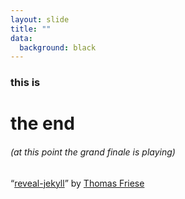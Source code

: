 ```yaml
---
layout: slide
title: ""
data:
  background: black
---
```


<h3 data-fragment-index="1" class="fragment fade-out" style="transition-duration: 3s; transition-delay: 3s;">this is</h3>
<h1 data-fragment-index="1" class="fragment fade-out" style="transition-duration: 6s; transition-delay: 9s;"><span data-fragment-index="1" class="fragment fade-in" style="transition-duration: 2s;">the end</span></h1>
<h6 data-fragment-index="1" class="fragment fade-out" style="transition-duration: 3s; transition-delay: 6s;"><span data-fragment-index="1" class="fragment fade-out" style="transition-duration: 2s; transition-delay: 3s;">(at this point the grand finale is playing)</span></h6>
<span data-fragment-index="1" class="fragment fade-in" style="transition-duration: 2s; transition-delay: 14s;">&ldquo;<a href="https://github.com/tasmo/reveal-jekyll">reveal-jekyll</a>&rdquo; by <a href="http://tasmo.rocks/">Thomas Friese</a></span>
